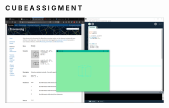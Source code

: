 
## C U B E        A S S I G M E N T
![cubeImage](https://raw.githubusercontent.com/fabianrmz/computationGraphicsCourse/master/tarea1cube/cubeImage.PNG)

